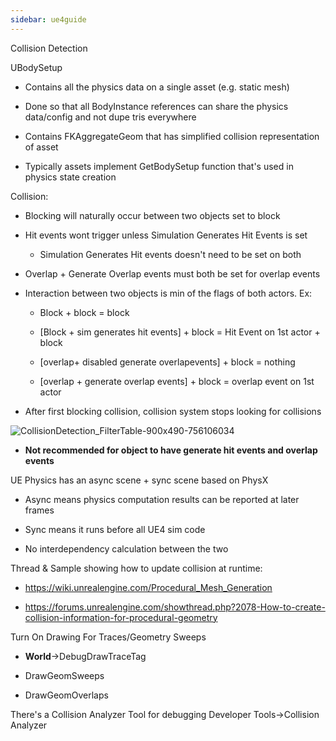 ```yaml
---
sidebar: ue4guide
---
```

Collision Detection

UBodySetup

- Contains all the physics data on a single asset (e.g. static mesh)

- Done so that all BodyInstance references can share the physics data/config and not dupe tris everywhere

- Contains FKAggregateGeom that has simplified collision representation of asset

- Typically assets implement GetBodySetup function that's used in physics state creation

Collision:

- Blocking will naturally occur between two objects set to block

- Hit events wont trigger unless Simulation Generates Hit Events is set

  - Simulation Generates Hit events doesn't need to be set on both

- Overlap + Generate Overlap events must both be set for overlap events

- Interaction between two objects is min of the flags of both actors. Ex:

  - Block + block = block

  - \[Block + sim generates hit events] + block = Hit Event on 1st actor + block

  - \[overlap+ disabled generate overlapevents] + block = nothing

  - \[overlap + generate overlap events] + block = overlap event on 1st actor

- After first blocking collision, collision system stops looking for collisions

![CollisionDetection_FilterTable-900x490-756106034](../../assets/CollisionDetection_FilterTable-900x490-756106034.jpg)

- **Not recommended for object to have generate hit events and overlap events**

UE Physics has an async scene + sync scene based on PhysX

- Async means physics computation results can be reported at later frames

- Sync means it runs before all UE4 sim code

- No interdependency calculation between the two

Thread & Sample showing how to update collision at runtime:

- <https://wiki.unrealengine.com/Procedural_Mesh_Generation>

- <https://forums.unrealengine.com/showthread.php?2078-How-to-create-collision-information-for-procedural-geometry>

Turn On Drawing For Traces/Geometry Sweeps

- **World**->DebugDrawTraceTag

- DrawGeomSweeps

- DrawGeomOverlaps

There's a Collision Analyzer Tool for debugging Developer Tools->Collision Analyzer
